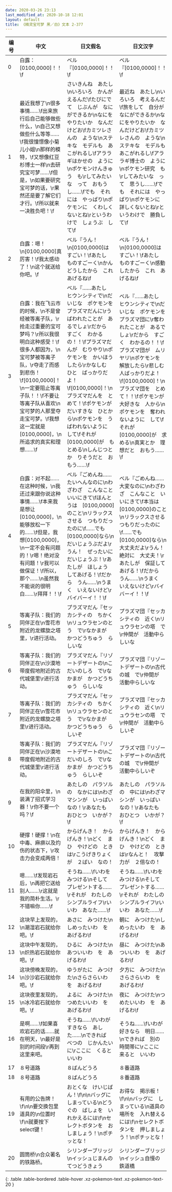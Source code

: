 ```yaml
---
date: 2020-03-26 23:13
last_modified_at: 2020-10-18 12:01
layout: default
title: 《精灵宝可梦 黑／白》文本 2-377
---
```

| 编号 | 中文 | 日文假名 | 日文汉字 |
| ---- | ---- | ---- | --- |
| 0 | 白露：[0100,0000]！！\f | ベル『[0100,0000]！！\f | ベル『[0100,0000]！！\f |
| 1 | 最近我想了\n很多事情……\f出来旅行后自己能够做些什么，\n自己又想做些什么等等……\f我很憧憬像小菊儿小姐\n那样的模特，\f又想像红豆杉博士一样\n去研究宝可梦……\f但是，\n如果要研究宝可梦的话，\r果然还是要了解它们才行。\f所以就来一决胜负吧！\f | さいきんね　あたし\nいろいろ　かんがえるんだ\fたびにでて　じぶんが　なにができるか\nなにを　やりたいか　なんだけどお\fカミツレさんの　ような\nステキな　モデルも　あこがれるし\fアララギはかせの　ように\nポケモンけんきゅう　も\rしてみたいな　って　おもうし……\fでも　それには　やっぱり\nポケモンに　くわしくないとね\rというわけで　しょうぶ　して\f | 最近ね　あたし\nいろいろ　考えるんだ\f旅をして　自分が　なにができるか\nなにをやりたいか　なんだけどお\fカミツレさんの　ような\nステキな　モデルも　あこがれるし\fアララギ博士の　ように\nポケモン研究　も\rしてみたいな　って　思うし……\fでも　それには　やっぱり\nポケモンに　詳しくないとね\rというわけで　勝負して\f |
| 2 | 白露：嗯！\n[0100,0000]真厉害！\f我太感动了！\n这个就送给你吧。\f | ベル『うん！\n[0100,0000]は　すごい！\fあたし　ものすごーく\nかんどうしたから　これ　あげるね\f | ベル『うん！\n[0100,0000]は　すごい！\fあたし　ものすごーく\n感動したから　これ　あげるね\f |
| 3 | 白露：我在飞云市的时候，\n不是曾经被等离子队，\r抢走过重要的宝可梦吗？\r所以我很明白这种感受！\f很多人都因为，\n宝可梦被等离子队，\r夺走了而感到悲伤！\f[0100,0000]！\n一定要阻止等离子队！！\f不要让等离子队从喜欢\n宝可梦的人那里夺走宝可梦。\f我想这一定就是[0100,0000]，\n所追求的真实和理想……\f | ベル『……あたし　ヒウンシティで\nだいじな　ポケモンを　プラズマだんに\rうばわれたことが　あるでしょ\rだから　すごく　わかるの！！\fプラズマだんが　むりやり\nポケモンを　かいほう　したら\rかなしむ　ひと　ばっかりだよ！\f[0100,0000]！\nプラズマだんを　とめて！\fポケモンが　だいすきな　ひとから\nポケモンを　うばわれないように　して\fそれが　[0100,0000]が　もとめる\nしんじつとか　りそうだと　おもう……\f | ベル『……あたし　ヒウンシティで\nだいじな　ポケモンを　プラズマ団に\r奪われたことが　あるでしょ\rだから　すごく　わかるの！！\fプラズマ団が　ムリヤリ\nポケモンを　解放したら\r悲しむ　人ばっかりだよ！\f[0100,0000]！\nプラズマ団を　とめて！！\fポケモンが　大好きな　人から\nポケモンを　奪われないように　して\fそれが　[0100,0000]が　求める\n真実とか　理想だと　おもう……\f |
| 4 | 白露：对不起……在这种时候，\n我还过来跟你说这种事情……\f本来我是想让[0100,0000]，\n能够放松一下的……\f但是，我想[0100,0000]，\n一定不会有问题的！\r嗯！绝对没有问题！\r我可以做保证！\f所以，那个……\n虽然我不能说的很明白……\r拜拜！！\f | ベル『ごめんね……　たいへんなのに\nわざわざ　こんなこと　いいにきて\fほんとうは　[0100,0000]のこと\nリラックスさせる　つもりだったのに\f……でも　[0100,0000]なら\nだいじょうぶだよ\rうん！　ぜったいに　だいじょうぶ！\rあたしが　ほしょう　してあげる！\fだから　うん……\nうまく　いえないけど\rバイバーイ！！\f | ベル『ごめんね……　大変なのに\nわざわざ　こんなこと　いいにきて\f本当は　[0100,0000]のこと\nリラックスさせる　つもりだったのに\f……でも　[0100,0000]なら\n大丈夫だよ\rうん！　絶対に　大丈夫！\rあたしが　保証してあげる！\fだから　うん……\nうまく　いえないけど\rバイバーイ！！\f |
| 5 | 等离子队：我们的同伴正在\n雪花市附近的龙螺旋之塔里，\r进行活动。 | プラズマだん『セッカシティの　ちかく\nリュウラセンのとう　で\rなかまが　かつどうちゅう　らしいな | プラズマ団『セッカシティの　近く\nリュウラセンの塔　で\r仲間が　活動中らしいな |
| 6 | 等离子队：我们的同伴正在\n沙漠地带度假地附近的古代城堡里\r进行活动。 | プラズマだん『リゾートデザートの\nこだいのしろ　で\rなかまが　かつどうちゅう　らしいな | プラズマ団『リゾートデザートの\n古代の城　で\r仲間が　活動中らしいな |
| 7 | 等离子队：我们的同伴正在\n雪花市附近的龙螺旋之塔里\r进行活动。 | プラズマだん『セッカシティの　ちかく\nリュウラセンのとう　で\rなかまが　かつどうちゅう　らしいぞ | プラズマ団『セッカシティの　近く\nリュウラセンの塔　で\r仲間が　活動中らしいぞ |
| 8 | 等离子队：我们的同伴正在\n沙漠地带度假地附近的古代城堡里\r进行活动。 | プラズマだん『リゾートデザートの\nこだいのしろ　で\rなかまが　かつどうちゅう　らしいぞ | プラズマ団『リゾートデザートの\n古代の城　で\r仲間が　活動中らしいぞ |
| 9 | 在我的阳伞里，\n装满了招式学习器！\r你不要一个吗？\f | あたしの　パラソルの　なかには\nわざマシンが　いっぱい　なの！\rあなたも　おひとつ　いかが？\f | あたしの　パラソルの　中には\nわざマシンが　いっぱい　なの！\rあなたも　おひとつ　いかが？\f |
| 10 | 硬撑！硬撑！\n在中毒、麻痹以及灼伤的状态下，\r攻击力会变成两倍！ | からげんき！　からげんき！\nどく　まひ　やけどの　ときは\rこうげきりょくが　２ばい　なの！ | からげんき！　からげんき！\nどく　まひ　やけどの　ときは\rなんと！　攻撃力が　２倍なの！ |
| 11 | 嗯……\f发现岩石后，\n再把它送给别人……\r这就是我的简朴生活。\r不错嘛你……\f | そうね……\fいわを　みつける\nそして　プレゼントする……\rそれが　わたしの　シンプルライフ\rいいわ　あなた……\f | そうね……\fいわを　みつける\nそして　プレゼントする……\rそれが　わたしの　シンプルライフ\rいいわ　あなた……\f |
| 12 | 这块早上发现的，\n潮湿岩石就给你吧。\f | あさに　みつけた\nしめったいわ　を　あげるわ\f | 朝に　みつけた\nしめったいわ　を　あげるわ\f |
| 13 | 这块中午发现的，\n炽热岩石就给你吧。\f | ひるに　みつけた\nあついいわ　を　あげるわ\f | 昼に　みつけた\nあついいわ　を　あげるわ\f |
| 14 | 这块傍晚发现的，\n沙沙岩石就给你吧。\f | ゆうがたに　みつけた\nさらさらいわ　を　あげるわ\f | 夕方に　みつけた\nさらさらいわ　を　あげるわ\f |
| 15 | 这块夜里发现的，\n冰冷岩石就给你吧。\f | よるに　みつけた\nつめたいいわ　を　あげるわ\f | 夜に　みつけた\nつめたいいわ　を　あげるわ\f |
| 16 | 是啊……\f如果喜欢岩石的话……就在明天，\n最好是别的时间段\r再到这里来吧。 | そうね……\fいわが　すきなら　あした……\nできれば　べつの　じかんたいに\rここに　くると　いいわ | そうね……\fいわが　好きなら　明日……\nできれば　別の　時間帯に\rここに　来ると　いいわ |
| 17 | ８号道路 | ８ばんどうろ | ８番道路 |
| 18 | ８号道路 | ８ばんどうろ | ８番道路 |
| 19 | 有用的公告牌！\f\n\n要交换包里道具的\n位置时\f\n就要按下select键！ | おとくな　けいじばん！\f\n\nバッグに　しまっている\nどうぐの　ばしょを　いれかえるには\f\nセレクトボタンを　おしましょう！\nポチッとな！ | お得な　掲示板！\f\n\nバッグに　しまっている\n道具の　場所を　入れ替えるには\f\nセレクトボタンを　押しましょう！\nポチッとな！ |
| 20 | 圆筒桥\n合众著名的铁路桥。 | シリンダーブリッジ\nイッシュじまんの　てつどうきょう | シリンダーブリッジ\nイッシュ自慢の　鉄道橋 |
{: .table .table-bordered .table-hover .xz-pokemon-text .xz-pokemon-text-20 }